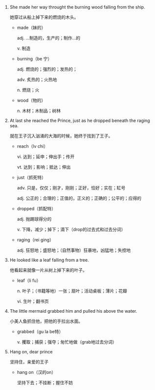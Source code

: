1. She made her way throught the burning wood falling from the ship.

    她穿过从船上掉下来的燃烧的木头。

    - made（妹的）

        adj. ...制造的，生产的；制作...的

        v. 制造

    - burning（be 宁）

        adj. 燃烧的；强烈的；发热的；

        adv. 炙热的；火热地

        n. 燃烧；火

    - wood（物的）

        n. 木材；木制品；树林

2. At last she reached the Prince, just as he dropped beneath the raging sea.

    就在王子沉入汹涌的大海的时候，她终于找到了王子。

    - reach（lv chi）

        vi. 达到；延申；伸出手；传开

        vt. 达到；影响；抵达；伸出

    - just（抓死特）

        adv. 只是，仅仅；刚才，刚刚；正好，恰好；实在；缸号

        adj. 公正的；合理的；正值的，正义的；正确的；公平的；应得的

    - dropped（抓配特）

        adj. 抛踢球得分的

        v. 下降，减少；掉下；滴下（drop的过去式和过去分词）

    - raging（rei ging）

        adj. 狂怒地；盛怒地；（自然事物）狂暴地，凶猛地；失控地

3. He looked like a leaf falling from a tree.

    他看起来就像一片从树上掉下来的叶子。

    - leaf（li fu）

        n. 叶子；（书籍等地）一张；扇叶；活动桌板；薄片；花瓣

        vi. 生叶；翻书页

4. The little mermaid grabbed him and pulled his above the water.

    小美人鱼抓住他，把他的手拉出水面。

    - grabbed（gu la be特）

        v. 攫取；捕获；强夺；匆忙地做（grab地过去分词）

5. Hang on, dear prince

    坚持住，亲爱的王子

    - hang on（汉的on）

        坚持下去；不挂断；握住不妨